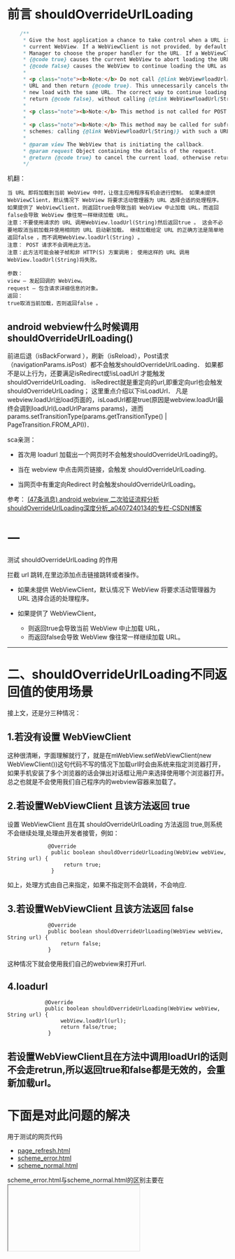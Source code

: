 # 前言 shouldOverrideUrlLoading

```Java
    /**
     * Give the host application a chance to take control when a URL is about to be loaded in the
     * current WebView. If a WebViewClient is not provided, by default WebView will ask Activity
     * Manager to choose the proper handler for the URL. If a WebViewClient is provided, returning
     * {@code true} causes the current WebView to abort loading the URL, while returning
     * {@code false} causes the WebView to continue loading the URL as usual.
     *
     * <p class="note"><b>Note:</b> Do not call {@link WebView#loadUrl(String)} with the request's
     * URL and then return {@code true}. This unnecessarily cancels the current load and starts a
     * new load with the same URL. The correct way to continue loading a given URL is to simply
     * return {@code false}, without calling {@link WebView#loadUrl(String)}.
     *
     * <p class="note"><b>Note:</b> This method is not called for POST requests.
     *
     * <p class="note"><b>Note:</b> This method may be called for subframes and with non-HTTP(S)
     * schemes; calling {@link WebView#loadUrl(String)} with such a URL will fail.
     *
     * @param view The WebView that is initiating the callback.
     * @param request Object containing the details of the request.
     * @return {@code true} to cancel the current load, otherwise return {@code false}.
     */
```
机翻：
```
当 URL 即将加载到当前 WebView 中时，让宿主应用程序有机会进行控制。 如果未提供 WebViewClient，默认情况下 WebView 将要求活动管理器为 URL 选择合适的处理程序。 如果提供了 WebViewClient，则返回true会导致当前 WebView 中止加载 URL，而返回false会导致 WebView 像往常一样继续加载 URL。
注意：不要使用请求的 URL 调用WebView.loadUrl(String)然后返回true 。 这会不必要地取消当前加载并使用相同的 URL 启动新加载。 继续加载给定 URL 的正确方法是简单地返回false ，而不调用WebView.loadUrl(String) 。
注意： POST 请求不会调用此方法。
注意：此方法可能会被子帧和非 HTTP(S) 方案调用； 使用这样的 URL 调用WebView.loadUrl(String)将失败。

参数：
view – 发起回调的 WebView。
request – 包含请求详细信息的对象。
返回：
true取消当前加载，否则返回false 。

```

## android webview什么时候调用shouldOverrideUrlLoading()

前进后退（isBackForward ），刷新（isReload），Post请求（navigationParams.isPost）都不会触发shouldOverrideUrlLoading．
如果都不是以上行为，还要满足isRedirect或!isLoadUrl 才能触发shouldOverrideUrlLoading．
isRedirect就是重定向的url,即重定向url也会触发shouldOverrideUrlLoading；
这里重点介绍以下isLoadUrl．
凡是webview.loadUrl出load页面的，isLoadUrl都是true(原因是webview.loadUrl最终会调到loadUrl(LoadUrlParams params)，进而params.setTransitionType(params.getTransitionType() | PageTransition.FROM_API))．


sca亲测：
  * 首次用 loadurl 加载出一个网页时不会触发shouldOverrideUrlLoading的。

  * 当在 webview 中点击网页链接，会触发 shouldOverrideUrlLoading.

  * 当网页中有重定向Redirect 时会触发shouldOverrideUrlLoading。




参考： [(47条消息) android webview 二次验证流程分析 shouldOverrideUrlLoading深度分析_a0407240134的专栏-CSDN博客](https://blog.csdn.net/a0407240134/article/details/51482021?winzoom=1)


# 一
测试 shouldOverrideUrlLoading 的作用

拦截 url 跳转,在里边添加点击链接跳转或者操作。


 * 如果未提供 WebViewClient，默认情况下 WebView 将要求活动管理器为 URL 选择合适的处理程序。

 * 如果提供了 WebViewClient，
    * 则返回true会导致当前 WebView 中止加载 URL，
    * 而返回false会导致 WebView 像往常一样继续加载 URL。
-----




# 二、shouldOverrideUrlLoading不同返回值的使用场景

接上文，还是分三种情况：

## 1.若没有设置 WebViewClient

这种很清晰，字面理解就行了，就是在mWebView.setWebViewClient(new WebViewClient())这句代码不写的情况下加载url时会由系统来指定浏览器打开，如果手机安装了多个浏览器的话会弹出对话框让用户来选择使用哪个浏览器打开。总之也就是不会使用我们自己程序内的webview容器来加载了。

## 2.若设置WebViewClient 且该方法返回 true

设置 WebViewClient 且在其 shouldOverrideUrlLoading 方法返回 true,则系统不会继续处理,处理由开发者接管，例如：

```
			 @Override
              public boolean shouldOverrideUrlLoading(WebView webView, String url) {
                  return true;
              }

```

如上，处理方式由自己来指定，如果不指定则不会跳转，不会响应.

## 3.若设置WebViewClient 且该方法返回 false

```
			 @Override
             public boolean shouldOverrideUrlLoading(WebView webView, String url) {
                 return false;
             }

```

这种情况下就会使用我们自己的webview来打开url.

## 4.loadurl

```
			@Override
            public boolean shouldOverrideUrlLoading(WebView webView, String url) {
            	 webView.loadUrl(url);
                 return false/true;
             }

```

若设置WebViewClient且在方法中调用loadUrl的话则不会走retrun,所以返回true和false都是无效的，会重新加载url。
------------------------------------------------------------------------

# 下面是对此问题的解决

用于测试的网页代码
* [page_refresh.html](../../../../../assets/webpage/page_refresh.html)
* [scheme_error.html](../../../../../assets/webpage/scheme_error.html)
* [scheme_normal.html](../../../../../assets/webpage/scheme_normal.html)

scheme_error.html与scheme_normal.html的区别主要在 <iframe>中


```
<iframe id="__ToutiaoJSBridgeIframe" src="bytedance://dispatch_message/" style="display: none;"></iframe>
```
iframe 的 src 链接 被 shouldOverrideUrlLoading 拦截到，
"bytedance://dispatch_message/"这是一个 scheme,



正常情况下通过 scheme 调起其他 app的activity或者本app的activity的方式是：
```
   //手机银行、微信、打电话 是bocpay:开头的scheme协议
                if (url.startsWith("bocpay:") || url.startsWith("weixin://") ||  url.startsWith("mailto://") || url.startsWith("tel:")) {
                    try {
                        intentUrl(url);
                        return true;
                    } catch (Exception e) {
                        //防止crash (如果手机上没有安装处理某个scheme开头的url的APP, 会导致crash)
                        //没有安装该app时，返回true，表示拦截自定义链接，但不跳转，避免弹出上面的错误页面
                        return true;
                    }
                }
                
      private void intentUrl(String url) {
        Intent intent = new Intent(Intent.ACTION_VIEW, Uri.parse(url));
        startActivity(intent);
    }              
```


而app代码中没有对此 scheme的处理， 如果用
```
view.loadUrl(url);
      return false;
```
view.loadUrl(url); 去加载一个 scheme 就会报错。

那么解决方案是，没有必要多此一举，多写一行
`view.loadUrl(url);`，所以删掉`view.loadUrl(url);` 。

删掉`view.loadUrl(url);`后， 如果 `return
true`,网页中的超链接点击就不会响应了，这样是不行的， 网页中有很多跳转的业务， 那么就
`return false;`。






参考：  
[(41条消息) WebView使用详解（二）——WebViewClient与常用事件监听_启舰-CSDN博客](https://blog.csdn.net/harvic880925/article/details/51523983)

[Carson带你学Android：最全面、易懂的Webview使用教程 - 简书](https://www.jianshu.com/p/3c94ae673e2a)

[(41条消息) shouldOverrideUrlLoading返回值的处理及webview重定向造成无法返回的解决_MR CUI的专栏-CSDN博客_shouldoverrideurlloading 返回值](https://blog.csdn.net/cui130/article/details/85569426#shouldOverrideUrlLoading_3)

[HTTP 的重定向 - HTTP | MDN](https://developer.mozilla.org/zh-CN/docs/Web/HTTP/Redirections)

[HTML <iframe> 标签 | 菜鸟教程](https://www.runoob.com/tags/tag-iframe.html)
